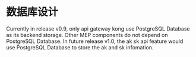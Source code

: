 数据库设计
====================

Currently in release v0.9, only api gateway kong use PostgreSQL Database as its backend storage. Other MEP components do not depend on  PostgreSQL Database.
In future release v1.0, the ak sk api feature would use PostgreSQL Database to store the ak and sk infomation.